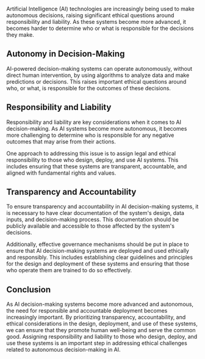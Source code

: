 
Artificial Intelligence (AI) technologies are increasingly being used to make autonomous decisions, raising significant ethical questions around responsibility and liability. As these systems become more advanced, it becomes harder to determine who or what is responsible for the decisions they make.

Autonomy in Decision-Making
---------------------------

AI-powered decision-making systems can operate autonomously, without direct human intervention, by using algorithms to analyze data and make predictions or decisions. This raises important ethical questions around who, or what, is responsible for the outcomes of these decisions.

Responsibility and Liability
----------------------------

Responsibility and liability are key considerations when it comes to AI decision-making. As AI systems become more autonomous, it becomes more challenging to determine who is responsible for any negative outcomes that may arise from their actions.

One approach to addressing this issue is to assign legal and ethical responsibility to those who design, deploy, and use AI systems. This includes ensuring that these systems are transparent, accountable, and aligned with fundamental rights and values.

Transparency and Accountability
-------------------------------

To ensure transparency and accountability in AI decision-making systems, it is necessary to have clear documentation of the system's design, data inputs, and decision-making process. This documentation should be publicly available and accessible to those affected by the system's decisions.

Additionally, effective governance mechanisms should be put in place to ensure that AI decision-making systems are deployed and used ethically and responsibly. This includes establishing clear guidelines and principles for the design and deployment of these systems and ensuring that those who operate them are trained to do so effectively.

Conclusion
----------

As AI decision-making systems become more advanced and autonomous, the need for responsible and accountable deployment becomes increasingly important. By prioritizing transparency, accountability, and ethical considerations in the design, deployment, and use of these systems, we can ensure that they promote human well-being and serve the common good. Assigning responsibility and liability to those who design, deploy, and use these systems is an important step in addressing ethical challenges related to autonomous decision-making in AI.
